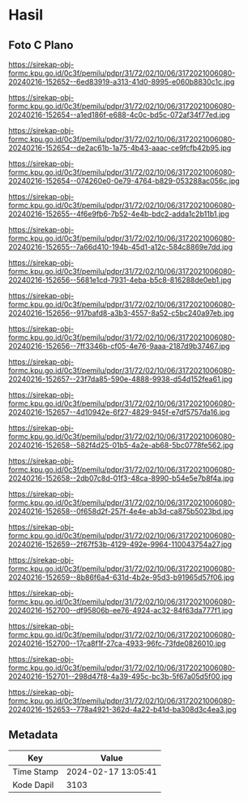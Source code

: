 # Hasil

## Foto C Plano

https://sirekap-obj-formc.kpu.go.id/0c3f/pemilu/pdpr/31/72/02/10/06/3172021006080-20240216-152652--6ed83919-a313-41d0-8995-e060b8830c1c.jpg

https://sirekap-obj-formc.kpu.go.id/0c3f/pemilu/pdpr/31/72/02/10/06/3172021006080-20240216-152654--a1ed186f-e688-4c0c-bd5c-072af34f77ed.jpg

https://sirekap-obj-formc.kpu.go.id/0c3f/pemilu/pdpr/31/72/02/10/06/3172021006080-20240216-152654--de2ac61b-1a75-4b43-aaac-ce9fcfb42b95.jpg

https://sirekap-obj-formc.kpu.go.id/0c3f/pemilu/pdpr/31/72/02/10/06/3172021006080-20240216-152654--074260e0-0e79-4764-b829-053288ac056c.jpg

https://sirekap-obj-formc.kpu.go.id/0c3f/pemilu/pdpr/31/72/02/10/06/3172021006080-20240216-152655--4f6e9fb6-7b52-4e4b-bdc2-adda1c2b11b1.jpg

https://sirekap-obj-formc.kpu.go.id/0c3f/pemilu/pdpr/31/72/02/10/06/3172021006080-20240216-152655--7a66d410-194b-45d1-a12c-584c8869e7dd.jpg

https://sirekap-obj-formc.kpu.go.id/0c3f/pemilu/pdpr/31/72/02/10/06/3172021006080-20240216-152656--5681e1cd-7931-4eba-b5c8-816288de0eb1.jpg

https://sirekap-obj-formc.kpu.go.id/0c3f/pemilu/pdpr/31/72/02/10/06/3172021006080-20240216-152656--917bafd8-a3b3-4557-8a52-c5bc240a97eb.jpg

https://sirekap-obj-formc.kpu.go.id/0c3f/pemilu/pdpr/31/72/02/10/06/3172021006080-20240216-152656--7ff3346b-cf05-4e76-9aaa-2187d9b37467.jpg

https://sirekap-obj-formc.kpu.go.id/0c3f/pemilu/pdpr/31/72/02/10/06/3172021006080-20240216-152657--23f7da85-590e-4888-9938-d54d152fea61.jpg

https://sirekap-obj-formc.kpu.go.id/0c3f/pemilu/pdpr/31/72/02/10/06/3172021006080-20240216-152657--4d10942e-6f27-4829-945f-e7df5757da16.jpg

https://sirekap-obj-formc.kpu.go.id/0c3f/pemilu/pdpr/31/72/02/10/06/3172021006080-20240216-152658--582f4d25-01b5-4a2e-ab68-5bc0778fe562.jpg

https://sirekap-obj-formc.kpu.go.id/0c3f/pemilu/pdpr/31/72/02/10/06/3172021006080-20240216-152658--2db07c8d-01f3-48ca-8990-b54e5e7b8f4a.jpg

https://sirekap-obj-formc.kpu.go.id/0c3f/pemilu/pdpr/31/72/02/10/06/3172021006080-20240216-152658--0f658d2f-257f-4e4e-ab3d-ca875b5023bd.jpg

https://sirekap-obj-formc.kpu.go.id/0c3f/pemilu/pdpr/31/72/02/10/06/3172021006080-20240216-152659--2f67f53b-4129-492e-9964-110043754a27.jpg

https://sirekap-obj-formc.kpu.go.id/0c3f/pemilu/pdpr/31/72/02/10/06/3172021006080-20240216-152659--8b86f6a4-631d-4b2e-95d3-b91965d57f06.jpg

https://sirekap-obj-formc.kpu.go.id/0c3f/pemilu/pdpr/31/72/02/10/06/3172021006080-20240216-152700--df95806b-ee76-4924-ac32-84f63da777f1.jpg

https://sirekap-obj-formc.kpu.go.id/0c3f/pemilu/pdpr/31/72/02/10/06/3172021006080-20240216-152700--17ca8f1f-27ca-4933-96fc-73fde0826010.jpg

https://sirekap-obj-formc.kpu.go.id/0c3f/pemilu/pdpr/31/72/02/10/06/3172021006080-20240216-152701--298d47f8-4a39-495c-bc3b-5f67a05d5f00.jpg

https://sirekap-obj-formc.kpu.go.id/0c3f/pemilu/pdpr/31/72/02/10/06/3172021006080-20240216-152653--778a4921-362d-4a22-b41d-ba308d3c4ea3.jpg


## Metadata

| Key        | Value               |
| ---------- | ------------------- |
| Time Stamp | 2024-02-17 13:05:41 |
| Kode Dapil | 3103                |



